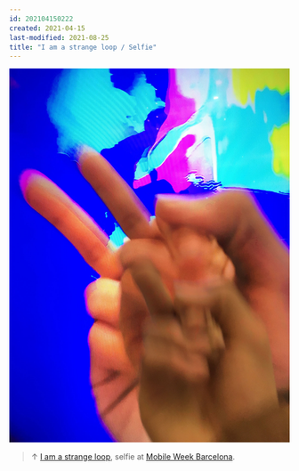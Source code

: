 ```yaml
---
id: 202104150222
created: 2021-04-15
last-modified: 2021-08-25
title: "I am a strange loop / Selfie"
---
```

![](../assets/202104150222.jpg)

>↑ [I am a strange loop](202104150159), selfie at [Mobile Week Barcelona](202104150133).
